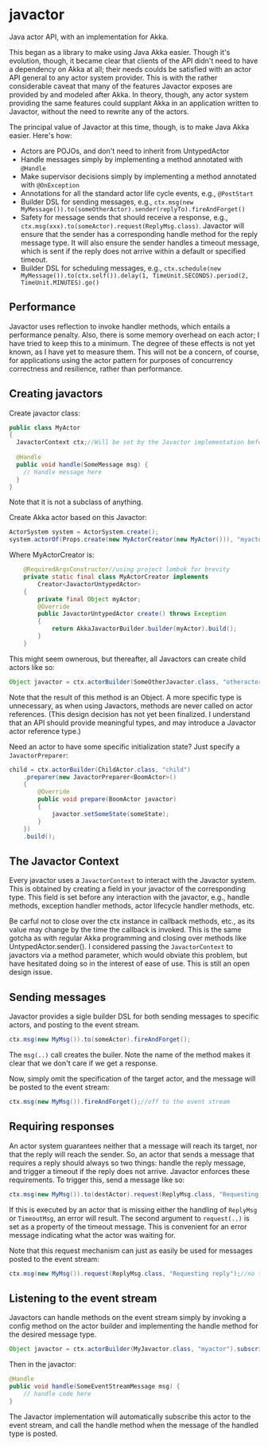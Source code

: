 javactor
========

Java actor API, with an implementation for Akka.

This began as a library to make using Java Akka easier. Though it's evolution, though, it became clear that clients
of the API didn't need to have a dependency on Akka at all; their needs coulds be satisfied with an actor API general
to any actor system provider. This is with the rather considerable caveat that many of the features Javactor exposes are
provided by and modeled after Akka. In theory, though, any actor system providing the same features could supplant Akka
in an application written to Javactor, without the need to rewrite any of the actors.

The principal value of Javactor at this time, though, is to make Java Akka easier.  Here's how:
* Actors are POJOs, and don't need to inherit from UntypedActor
* Handle messages simply by implementing a method annotated with <code>@Handle</code>
* Make supervisor decisions simply by implementing a method annotated with <code>@OnException</code>
* Annotations for all the standard actor life cycle events, e.g., <code>@PostStart</code>
* Builder DSL for sending messages, e.g., <code>ctx.msg(new MyMessage()).to(someOtherActor).sender(replyTo).fireAndForget()</code>
* Safety for message sends that should receive a response, e.g., <code>ctx.msg(xxx).to(someActor).request(ReplyMsg.class)</code>. Javactor will ensure that the sender has a corresponding handle method for the reply message type. It will also ensure the sender handles a timeout message, which is sent if the reply does not arrive within a default or specified timeout.
* Builder DSL for scheduling messages, e.g., <code>ctx.schedule(new MyMessage()).to(ctx.self()).delay(1, TimeUnit.SECONDS).period(2, TimeUnit.MINUTES).go()</code>

Performance
-----------

Javactor uses reflection to invoke handler methods, which entails a performance penalty. Also, there is some memory overhead on each actor; I have tried to keep this to a minimum. The degree of these effects is not yet known, as I have yet to measure them. This will not be a concern, of course, for applications using the actor pattern for purposes of concurrency correctness and resilience, rather than performance.

Creating javactors
------------------

Create javactor class:

```java
public class MyActor
{
  JavactorContext ctx;//Will be set by the Javactor implementation before each interaction with the Javactor
  
  @Handle
  public void handle(SomeMessage msg) {
    // Handle message here
  }
}
```

Note that it is not a subclass of anything.

Create Akka actor based on this Javactor:

```java
ActorSystem system = ActorSystem.create();
system.actorOf(Props.create(new MyActorCreator(new MyActor())), "myactor");
```

Where MyActorCreator is:

```java
	@RequiredArgsConstructor//using project lombok for brevity
	private static final class MyActorCreator implements
		Creator<JavactorUntypedActor>
	{
		private final Object myActor;
		@Override
		public JavactorUntypedActor create() throws Exception
		{
			return AkkaJavactorBuilder.builder(myActor).build();
		}
	}
```

This might seem ownerous, but thereafter, all Javactors can create child actors like so:

```java
Object javactor = ctx.actorBuilder(SomeOtherJavactor.class, "otheractor").build();
```

Note that the result of this method is an Object. A more specific type is unnecessary, as when using Javactors,
methods are never called on actor references. (This design decision has not yet been finalized. I understand that an API should provide meaningful types, and may introduce a Javactor actor reference type.)

Need an actor to have some specific initialization state? Just specify a <code>JavactorPreparer</code>:

```java
child = ctx.actorBuilder(ChildActor.class, "child")
	.preparer(new JavactorPreparer<BoomActor>()
	{
		@Override
		public void prepare(BoomActor javactor)
		{
			javactor.setSomeState(someState);
		}
	})
	.build();
```

The Javactor Context
--------------------
Every javactor uses a <code>JavactorContext</code> to interact with the Javactor system. This is obtained by creating a field in your javactor of the corresponding type. This field is set before any interaction with the javactor, e.g., handle methods, exception handler methods, actor lifecycle handler methods, etc.

Be carful not to close over the ctx instance in callback methods, etc., as its value may change by the time the callback is invoked. This is the same gotcha as with regular Akka programming and closing over methods like UntypedActor.sender(). I considered passing the <code>JavactorContext</code> to javactors via a method parameter, which would obviate this problem, but have hesitated doing so in the interest of ease of use. This is still an open design issue.

Sending messages
----------------

Javactor provides a sigle builder DSL for both sending messages to specific actors, and posting to the event stream.

```java
ctx.msg(new MyMsg()).to(someActor).fireAndForget();
```

The <code>msg(..)</code> call creates the builer. Note the name of the method makes it clear that we don't care if we get a response.

Now, simply omit the specification of the target actor, and the message will be posted to the event stream:

```java
ctx.msg(new MyMsg()).fireAndForget();//off to the event stream
```

Requiring responses
-------------------
An actor system guarantees neither that a message will reach its target, nor that the reply will reach the sender. So, an actor that sends a message that requires a reply should always so two things: handle the reply message, and trigger a timeout if the reply does not arrive. Javactor enforces these requirements. To trigger this, send a message like so:

```java
ctx.msg(new MyMsg()).to(destActor).request(ReplyMsg.class, "Requesting reply");
```

If this is executed by an actor that is missing either the handling of <code>ReplyMsg</code> or <code>TimeoutMsg</code>, an error will result. The second argument to <code>request(..)</code> is set as a property of the timeout message. This is convenient for an error message indicating what the actor was waiting for.

Note that this request mechanism can just as easily be used for messages posted to the event stream:

```java
ctx.msg(new MyMsg()).request(ReplyMsg.class, "Requesting reply");//no to() means post to event stream
```

Listening to the event stream
-----------------------------
Javactors can handle methods on the event stream simply by invoking a config method on the actor builder and implementing the handle method for the desired message type.

```java
Object javactor = ctx.actorBuilder(MyJavactor.class, "myactor").subscribeToEventBus().build();
```

Then in the javactor:

```java
@Handle
public void handle(SomeEventStreamMessage msg) {
	// handle code here	
}
```

The Javactor implementation will automatically subscribe this actor to the event stream, and call the handle method when the message of the handled type is posted.
